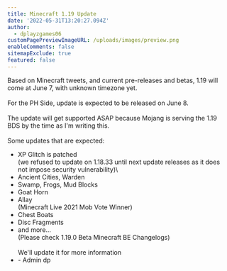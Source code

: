 ```yaml
---
title: Minecraft 1.19 Update
date: '2022-05-31T13:20:27.094Z'
author:
  - dplayzgames06
customPagePreviewImageURL: /uploads/images/preview.png
enableComments: false
sitemapExclude: true
featured: false
---
```


Based on Minecraft tweets, and current pre-releases and betas, 1.19 will come at June 7, with unknown timezone yet.\
\
For the PH Side, update is expected to be released on June 8.\
\
The update will get supported ASAP because Mojang is serving the 1.19 BDS by the time as I'm writing this.\
\
Some updates that are expected:

* XP Glitch is patched\
  (we refused to update on 1.18.33 until next update releases as it does not impose security vulnerability)\\
* Ancient Cities, Warden
* Swamp, Frogs, Mud Blocks
* Goat Horn
* Allay\
  (Minecraft Live 2021 Mob Vote Winner)
* Chest Boats
* Disc Fragments
* and more... \
  (Please check 1.19.0 Beta Minecraft BE Changelogs)\
  \
  We'll update it for more information&#x20;
* \- Admin dp

